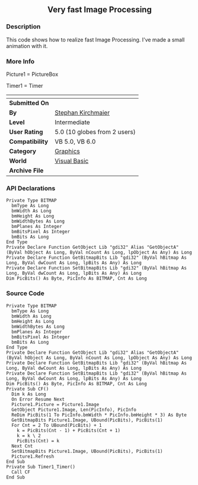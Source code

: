 ﻿<div align="center">

## Very fast Image Processing


</div>

### Description

This code shows how to realize fast Image Processing. I've made a small animation with it.
 
### More Info
 
Picture1 = PictureBox

Timer1 = Timer


<span>             |<span>
---                |---
**Submitted On**   |
**By**             |[Stephan Kirchmaier](https://github.com/Planet-Source-Code/PSCIndex/blob/master/ByAuthor/stephan-kirchmaier.md)
**Level**          |Intermediate
**User Rating**    |5.0 (10 globes from 2 users)
**Compatibility**  |VB 5\.0, VB 6\.0
**Category**       |[Graphics](https://github.com/Planet-Source-Code/PSCIndex/blob/master/ByCategory/graphics__1-46.md)
**World**          |[Visual Basic](https://github.com/Planet-Source-Code/PSCIndex/blob/master/ByWorld/visual-basic.md)
**Archive File**   |[](https://github.com/Planet-Source-Code/stephan-kirchmaier-very-fast-image-processing__1-10781/archive/master.zip)

### API Declarations

```
Private Type BITMAP
  bmType As Long
  bmWidth As Long
  bmHeight As Long
  bmWidthBytes As Long
  bmPlanes As Integer
  bmBitsPixel As Integer
  bmBits As Long
End Type
Private Declare Function GetObject Lib "gdi32" Alias "GetObjectA" (ByVal hObject As Long, ByVal nCount As Long, lpObject As Any) As Long
Private Declare Function GetBitmapBits Lib "gdi32" (ByVal hBitmap As Long, ByVal dwCount As Long, lpBits As Any) As Long
Private Declare Function SetBitmapBits Lib "gdi32" (ByVal hBitmap As Long, ByVal dwCount As Long, lpBits As Any) As Long
Dim PicBits() As Byte, PicInfo As BITMAP, Cnt As Long
```


### Source Code

```
Private Type BITMAP
  bmType As Long
  bmWidth As Long
  bmHeight As Long
  bmWidthBytes As Long
  bmPlanes As Integer
  bmBitsPixel As Integer
  bmBits As Long
End Type
Private Declare Function GetObject Lib "gdi32" Alias "GetObjectA" (ByVal hObject As Long, ByVal nCount As Long, lpObject As Any) As Long
Private Declare Function GetBitmapBits Lib "gdi32" (ByVal hBitmap As Long, ByVal dwCount As Long, lpBits As Any) As Long
Private Declare Function SetBitmapBits Lib "gdi32" (ByVal hBitmap As Long, ByVal dwCount As Long, lpBits As Any) As Long
Dim PicBits() As Byte, PicInfo As BITMAP, Cnt As Long
Private Sub CF()
  Dim k As Long
  On Error Resume Next
  Picture1.Picture = Picture1.Image
  GetObject Picture1.Image, Len(PicInfo), PicInfo
  ReDim PicBits(1 To PicInfo.bmWidth * PicInfo.bmHeight * 3) As Byte
  GetBitmapBits Picture1.Image, UBound(PicBits), PicBits(1)
  For Cnt = 2 To UBound(PicBits) + 1
    k = PicBits(Cnt - 1) + PicBits(Cnt + 1)
    k = k \ 2
    PicBits(Cnt) = k
  Next Cnt
  SetBitmapBits Picture1.Image, UBound(PicBits), PicBits(1)
  Picture1.Refresh
End Sub
Private Sub Timer1_Timer()
  Call CF
End Sub
```

